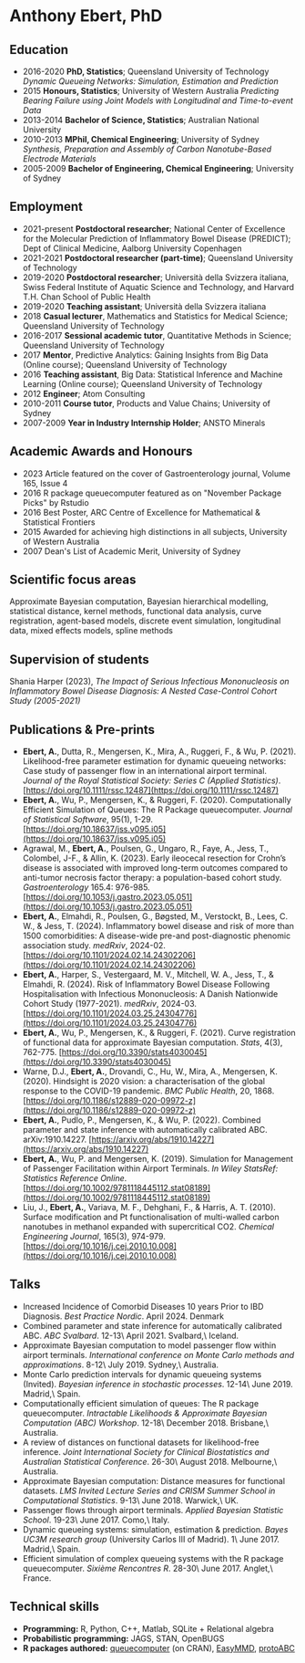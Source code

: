 <title> Anthony Ebert </title>

Anthony Ebert, PhD
============

Education
---------

* 2016-2020 **PhD, Statistics**; Queensland University of Technology *​Dynamic Queueing Networks: Simulation, Estimation and Prediction​*
* 2015 **Honours, Statistics**; University of Western Australia *Predicting Bearing Failure using Joint Models with Longitudinal and Time-to-event Data*
* 2013-2014 **Bachelor of Science, Statistics**; Australian National University
* 2010-2013 **MPhil, Chemical Engineering**; University of Sydney *Synthesis, Preparation and Assembly of Carbon Nanotube-Based Electrode Materials*
* 2005-2009 **Bachelor of Engineering, Chemical Engineering**; University of Sydney

Employment
----------

* 2021-present **Postdoctoral researcher**; National Center of Excellence for the Molecular Prediction of Inflammatory Bowel Disease (PREDICT); Dept of Clinical Medicine, Aalborg University Copenhagen
* 2021-2021 **Postdoctoral researcher (part-time)**; Queensland University of Technology
* 2019-2020 **Postdoctoral researcher**; Università della Svizzera italiana, Swiss Federal Institute of Aquatic Science and Technology, and Harvard T.H. Chan School of Public Health
* 2019-2020 **Teaching assistant**; Università della Svizzera italiana
* 2018 **Casual lecturer**, Mathematics and Statistics for Medical Science; Queensland University of Technology
* 2016-2017 **Sessional academic tutor**, Quantitative Methods in Science; Queensland University of Technology
* 2017 **Mentor**, Predictive Analytics: Gaining Insights from Big Data (Online course); Queensland University of Technology
* 2016 **Teaching assistant**, Big Data: Statistical Inference and Machine Learning (Online course); Queensland University of Technology
* 2012 **Engineer**; Atom Consulting
* 2010-2011 **Course tutor**, Products and Value Chains; University of Sydney
* 2007-2009 **Year in Industry Internship Holder**; ANSTO Minerals

Academic Awards and Honours
--------------------------

* 2023 Article featured on the cover of Gastroenterology journal, Volume 165, Issue 4
* 2016 R package queuecomputer featured as on "November Package Picks" by Rstudio
* 2016 Best Poster, ARC Centre of Excellence for Mathematical & Statistical Frontiers
* 2015 Awarded for achieving high distinctions in all subjects, University of Western Australia
* 2007 Dean's List of Academic Merit, University of Sydney

Scientific focus areas
--------------------------

Approximate Bayesian computation, Bayesian hierarchical modelling, statistical distance, kernel methods, functional data analysis, curve registration, agent-based models, discrete event simulation, longitudinal data, mixed effects models, spline methods

Supervision of students
--------------------------

Shania Harper (2023), *The Impact of Serious Infectious Mononucleosis on Inflammatory Bowel Disease Diagnosis: A Nested Case-Control Cohort Study (2005-2021)*

Publications \& Pre-prints
--------------------------

* **Ebert, A.**, Dutta, R., Mengersen, K., Mira, A., Ruggeri, F., & Wu, P. (2021). Likelihood-free parameter estimation for dynamic queueing networks: Case study of passenger flow in an international airport terminal. *Journal of the Royal Statistical Society: Series C (Applied Statistics)*. [https://doi.org/10.1111/rssc.12487](https://doi.org/10.1111/rssc.12487)
* **Ebert, A.**, Wu, P., Mengersen, K., & Ruggeri, F. (2020). Computationally Efficient Simulation of Queues: The R Package queuecomputer. *Journal of Statistical Software*, 95(1), 1-29. [https://doi.org/10.18637/jss.v095.i05](https://doi.org/10.18637/jss.v095.i05)
* Agrawal, M., **Ebert, A.**, Poulsen, G., Ungaro, R., Faye, A., Jess, T., Colombel, J-F., & Allin, K. (2023). Early ileocecal resection for Crohn’s disease is associated with improved long-term outcomes compared to anti-tumor necrosis factor therapy: a population-based cohort study. *Gastroenterology* 165.4: 976-985. [https://doi.org/10.1053/j.gastro.2023.05.051](https://doi.org/10.1053/j.gastro.2023.05.051)
* **Ebert, A.**, Elmahdi, R., Poulsen, G., Bøgsted, M., Verstockt, B., Lees, C. W., & Jess, T. (2024). Inflammatory bowel disease and risk of more than 1500 comorbidities: A disease-wide pre-and post-diagnostic phenomic association study. *medRxiv*, 2024-02. [https://doi.org/10.1101/2024.02.14.24302206](https://doi.org/10.1101/2024.02.14.24302206)
* **Ebert, A.**, Harper, S., Vestergaard, M. V., Mitchell, W. A., Jess, T., & Elmahdi, R. (2024). Risk of Inflammatory Bowel Disease Following Hospitalisation with Infectious Mononucleosis: A Danish Nationwide Cohort Study (1977-2021). *medRxiv*, 2024-03. [https://doi.org/10.1101/2024.03.25.24304776](https://doi.org/10.1101/2024.03.25.24304776)
* **Ebert, A.**, Wu, P., Mengersen, K., & Ruggeri, F. (2021). Curve registration of functional data for approximate Bayesian computation. *Stats*, 4(3), 762-775. [https://doi.org/10.3390/stats4030045](https://doi.org/10.3390/stats4030045)
* Warne, D.J., **Ebert, A.**, Drovandi, C., Hu, W., Mira, A., Mengersen, K. (2020). Hindsight is 2020 vision: a characterisation of the global response to the COVID-19 pandemic. *BMC Public Health*, 20, 1868. [https://doi.org/10.1186/s12889-020-09972-z](https://doi.org/10.1186/s12889-020-09972-z)
* **Ebert, A.**, Pudlo, P., Mengersen, K., & Wu, P. (2022). Combined parameter and state inference with automatically calibrated ABC. arXiv:1910.14227. [https://arxiv.org/abs/1910.14227](https://arxiv.org/abs/1910.14227)
* **Ebert, A.**, Wu, P. and Mengersen, K. (2019). Simulation for Management of Passenger Facilitation within Airport Terminals. *In Wiley StatsRef: Statistics Reference Online*. [https://doi.org/10.1002/9781118445112.stat08189](https://doi.org/10.1002/9781118445112.stat08189)
* Liu, J., **​Ebert, A.**​, Variava, M. F., Dehghani, F., & Harris, A. T. (2010). Surface modification and Pt functionalisation of multi-walled carbon nanotubes in methanol expanded with supercritical CO​2​. *Chemical Engineering Journal​*, 165(3), 974-979. [https://doi.org/10.1016/j.cej.2010.10.008](https://doi.org/10.1016/j.cej.2010.10.008)

Talks
------------------

* Increased Incidence of Comorbid Diseases 10 years Prior to IBD Diagnosis. *Best Practice Nordic*. April 2024. Denmark
* Combined parameter and state inference for automatically calibrated ABC. *ABC Svalbard*. 12-13\ April 2021. Svalbard,\ Iceland.
* Approximate Bayesian computation to model passenger flow within airport terminals. *International conference on Monte Carlo methods and approximations*. 8-12\ July 2019. Sydney,\ Australia.
* Monte Carlo prediction intervals for dynamic queueing systems (Invited). *Bayesian inference in stochastic processes*. 12-14\ June 2019. Madrid,\ Spain. 
* Computationally efficient simulation of queues: The R package queuecomputer. *Intractable Likelihoods & Approximate Bayesian Computation (ABC) Workshop*. 12-18\ December 2018. Brisbane,\ Australia. 
* A review of distances on functional datasets for likelihood-free inference. *Joint International Society for Clinical Biostatistics and Australian Statistical Conference*. 26-30\ August 2018. Melbourne,\ Australia.
* Approximate Bayesian computation: Distance measures for functional datasets. *LMS Invited Lecture Series and CRISM Summer School in Computational Statistics*. 9-13\ June 2018. Warwick,\ UK. 
* Passenger flows through airport terminals. *Applied Bayesian Statistic School*. 19-23\ June 2017. Como,\ Italy. 
* Dynamic queueing systems: simulation, estimation & prediction. *Bayes UC3M research group* (University Carlos III of Madrid). 1\ June 2017. Madrid,\ Spain. 
* Efficient simulation of complex queueing systems with the R package queuecomputer. *Sixième Rencontres R*. 28-30\ June 2017. Anglet,\ France. 


Technical skills
-----------------

* **Programming:** ​R, Python, C++, Matlab, SQLite + Relational algebra
* **Probabilistic programming:** ​JAGS, STAN, OpenBUGS
* **R packages authored:** ​[queuecomputer](https://cran.r-project.org/package=queuecomputer) (on CRAN), [EasyMMD](https://github.com/AnthonyEbert/EasyMMD), [protoABC](https://github.com/AnthonyEbert/protoABC)
